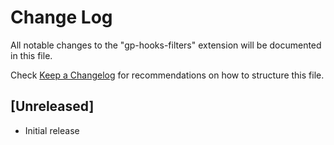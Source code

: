 # Change Log

All notable changes to the "gp-hooks-filters" extension will be documented in this file.

Check [Keep a Changelog](http://keepachangelog.com/) for recommendations on how to structure this file.

## [Unreleased]

- Initial release